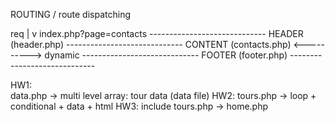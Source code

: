 ROUTING / route dispatching

  req
   |
   v
index.php?page=contacts
    -----------------------------
    HEADER (header.php)
    -----------------------------
    CONTENT (contacts.php) <----------> dynamic
    -----------------------------
    FOOTER (footer.php)
    -----------------------------














HW1:  
  data.php -> multi level array: tour data (data file)
HW2:
  tours.php -> loop + conditional + data + html 
HW3:
  include tours.php -> home.php

